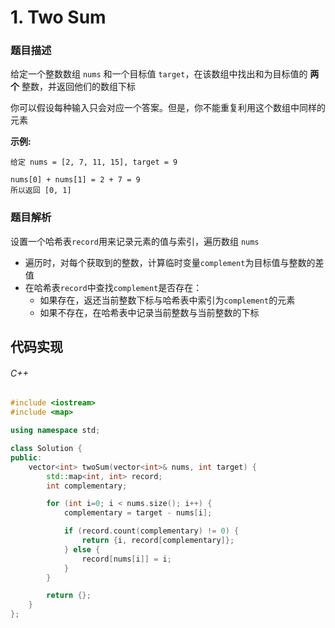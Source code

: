 # 1. Two Sum

### 题目描述

给定一个整数数组 `nums` 和一个目标值 `target`，在该数组中找出和为目标值的 **两个** 整数，并返回他们的数组下标

你可以假设每种输入只会对应一个答案。但是，你不能重复利用这个数组中同样的元素

**示例:**

```
给定 nums = [2, 7, 11, 15], target = 9

nums[0] + nums[1] = 2 + 7 = 9
所以返回 [0, 1]
```

### 题目解析

设置一个哈希表`record`用来记录元素的值与索引，遍历数组 `nums`

- 遍历时，对每个获取到的整数，计算临时变量`complement`为目标值与整数的差值
- 在哈希表`record`中查找`complement`是否存在：
  - 如果存在，返还当前整数下标与哈希表中索引为`complement`的元素
  - 如果不存在，在哈希表中记录当前整数与当前整数的下标


## 代码实现

###### C++

``` c++
#include <iostream>
#include <map>

using namespace std;

class Solution {
public:
    vector<int> twoSum(vector<int>& nums, int target) {
        std::map<int, int> record;
        int complementary;

        for (int i=0; i < nums.size(); i++) {
            complementary = target - nums[i];

            if (record.count(complementary) != 0) {
                return {i, record[complementary]};
            } else {
                record[nums[i]] = i;
            } 
        }

        return {};
    }
};
```